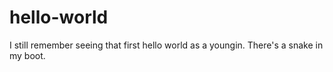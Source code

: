 # hello-world
I still remember seeing that first hello world as a youngin.
There's a snake in my boot.
